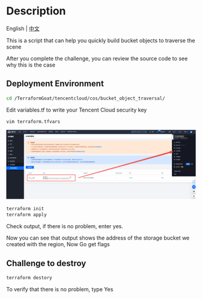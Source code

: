 # Description

English | [中文](./README_CN.md)

This is a script that can help you quickly build bucket objects to traverse the scene

After you complete the challenge, you can review the source code to see why this is the case

## Deployment Environment

```bash
cd /TerraformGoat/tencentcloud/cos/bucket_object_traversal/
```

Edit variables.tf to write your Tencent Cloud security key

```bash
vim terraform.tfvars
```

![image-20220420142509331](../../../images/UzJuMarkDownImageimage-20220420142509331.png)

```bash
terraform init
terraform apply
```

Check output, if there is no problem, enter yes.

Now you can see that output shows the address of the storage bucket we created with the region, Now Go get flags

## Challenge to destroy

```bash
terraform destory
```

To verify that there is no problem, type Yes
